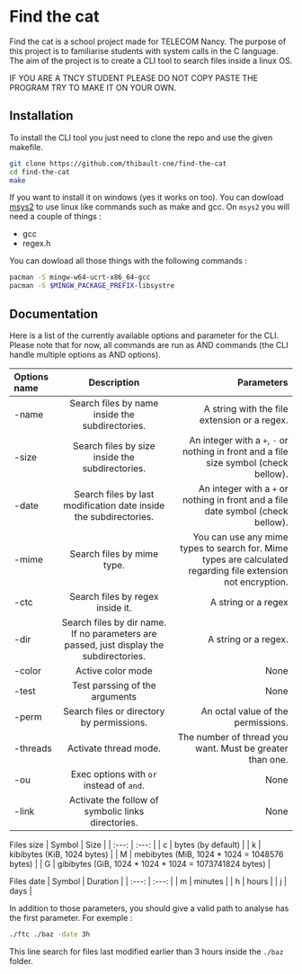 # Find the cat

Find the cat is a school project made for TELECOM Nancy. The purpose of this project is to familiarise students with system calls in the C language.
The aim of the project is to create a CLI tool to search files inside a linux OS.

IF YOU ARE A TNCY STUDENT PLEASE DO NOT COPY PASTE THE PROGRAM TRY TO MAKE IT ON YOUR OWN.

## Installation

To install the CLI tool you just need to clone the repo and use the given makefile.

```bash
git clone https://github.com/thibault-cne/find-the-cat
cd find-the-cat
make
```

If you want to install it on windows (yes it works on too). You can dowload [msys2](https://www.msys2.org) to use linux like commands such as make and gcc. On `msys2` you will need a couple of things :
- gcc
- regex.h

You can dowload all those things with the following commands :

``` bash
pacman -S mingw-w64-ucrt-x86_64-gcc
pacman -S $MINGW_PACKAGE_PREFIX-libsystre
```

## Documentation

Here is a list of the currently available options and parameter for the CLI. Please note that for now, all commands are run as AND commands (the CLI handle multiple options as AND options).

| Options name | Description | Parameters |
| :--- | :---: | ---: |
| -name | Search files by name inside the subdirectories. | A string with the file extension or a regex. |
| -size | Search files by size inside the subdirectories. | An integer with a `+`, `-` or nothing in front and a file size symbol (check bellow). |
| -date | Search files by last modification date inside the subdirectories. | An integer with a `+` or nothing in front and a file date symbol (check bellow). |
| -mime | Search files by mime type. | You can use any mime types to search for. Mime types are calculated regarding file extension not encryption. |
| -ctc | Search files by regex inside it. | A string or a regex |
| -dir | Search files by dir name. If no parameters are passed, just display the subdirectories. | A string or a regex. |
| -color | Active color mode | None |
| -test | Test parssing of the arguments | None |
| -perm | Search files or directory by permissions. | An octal value of the permissions. |
| -threads | Activate thread mode. | The number of thread you want. Must be greater than one. |
| -ou | Exec options with `or` instead of `and`. | None |
| -link | Activate the follow of symbolic links directories. | None |

Files size
| Symbol | Size |
| :---: | :---: |
| c | bytes (by default) |
| k | kibibytes (KiB, 1024 bytes) |
| M | mebibytes (MiB, 1024 * 1024 = 1048576 bytes) |
| G | gibibytes (GiB, 1024 \* 1024 \* 1024 = 1073741824 bytes) |

Files date
| Symbol | Duration |
| :---: | :---: |
| m | minutes |
| h | hours |
| j | days |

In addition to those parameters, you should give a valid path to analyse has the first parameter.
For exemple :

```bash
./ftc ./baz -date 3h
```

This line search for files last modified earlier than 3 hours inside the `./baz` folder.
